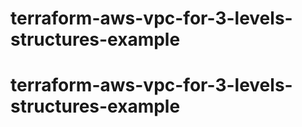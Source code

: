 # terraform-aws-vpc-for-3-levels-structures-example
# terraform-aws-vpc-for-3-levels-structures-example
